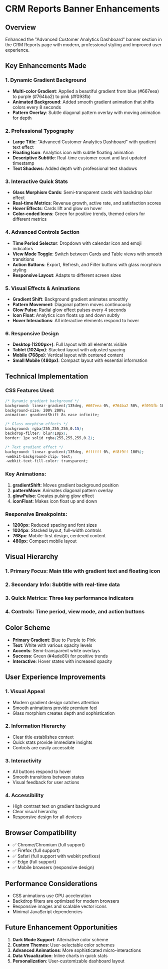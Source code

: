 # CRM Reports Banner Enhancements

## Overview
Enhanced the "Advanced Customer Analytics Dashboard" banner section in the CRM Reports page with modern, professional styling and improved user experience.

## Key Enhancements Made

### 1. **Dynamic Gradient Background**
- **Multi-color Gradient**: Applied a beautiful gradient from blue (#667eea) to purple (#764ba2) to pink (#f093fb)
- **Animated Background**: Added smooth gradient animation that shifts colors every 8 seconds
- **Pattern Overlay**: Subtle diagonal pattern overlay with moving animation for depth

### 2. **Professional Typography**
- **Large Title**: "Advanced Customer Analytics Dashboard" with gradient text effect
- **Floating Icon**: Analytics icon with subtle floating animation
- **Descriptive Subtitle**: Real-time customer count and last updated timestamp
- **Text Shadows**: Added depth with professional text shadows

### 3. **Interactive Quick Stats**
- **Glass Morphism Cards**: Semi-transparent cards with backdrop blur effect
- **Real-time Metrics**: Revenue growth, active rate, and satisfaction scores
- **Hover Effects**: Cards lift and glow on hover
- **Color-coded Icons**: Green for positive trends, themed colors for different metrics

### 4. **Advanced Controls Section**
- **Time Period Selector**: Dropdown with calendar icon and emoji indicators
- **View Mode Toggle**: Switch between Cards and Table views with smooth transitions
- **Action Buttons**: Export, Refresh, and Filter buttons with glass morphism styling
- **Responsive Layout**: Adapts to different screen sizes

### 5. **Visual Effects & Animations**
- **Gradient Shift**: Background gradient animates smoothly
- **Pattern Movement**: Diagonal pattern moves continuously
- **Glow Pulse**: Radial glow effect pulses every 4 seconds
- **Icon Float**: Analytics icon floats up and down subtly
- **Hover Interactions**: All interactive elements respond to hover

### 6. **Responsive Design**
- **Desktop (1200px+)**: Full layout with all elements visible
- **Tablet (1024px)**: Stacked layout with adjusted spacing
- **Mobile (768px)**: Vertical layout with centered content
- **Small Mobile (480px)**: Compact layout with essential information

## Technical Implementation

### CSS Features Used:
```css
/* Dynamic gradient background */
background: linear-gradient(135deg, #667eea 0%, #764ba2 50%, #f093fb 100%);
background-size: 200% 200%;
animation: gradientShift 8s ease infinite;

/* Glass morphism effects */
background: rgba(255,255,255,0.15);
backdrop-filter: blur(10px);
border: 1px solid rgba(255,255,255,0.2);

/* Text gradient effect */
background: linear-gradient(135deg, #ffffff 0%, #f8f9ff 100%);
-webkit-background-clip: text;
-webkit-text-fill-color: transparent;
```

### Key Animations:
1. **gradientShift**: Moves gradient background position
2. **patternMove**: Animates diagonal pattern overlay
3. **glowPulse**: Creates pulsing glow effect
4. **iconFloat**: Makes icon float up and down

### Responsive Breakpoints:
- **1200px**: Reduced spacing and font sizes
- **1024px**: Stacked layout, full-width controls
- **768px**: Mobile-first design, centered content
- **480px**: Compact mobile layout

## Visual Hierarchy

### 1. **Primary Focus**: Main title with gradient text and floating icon
### 2. **Secondary Info**: Subtitle with real-time data
### 3. **Quick Metrics**: Three key performance indicators
### 4. **Controls**: Time period, view mode, and action buttons

## Color Scheme
- **Primary Gradient**: Blue to Purple to Pink
- **Text**: White with various opacity levels
- **Accents**: Semi-transparent white overlays
- **Success**: Green (#4ade80) for positive trends
- **Interactive**: Hover states with increased opacity

## User Experience Improvements

### 1. **Visual Appeal**
- Modern gradient design catches attention
- Smooth animations provide premium feel
- Glass morphism creates depth and sophistication

### 2. **Information Hierarchy**
- Clear title establishes context
- Quick stats provide immediate insights
- Controls are easily accessible

### 3. **Interactivity**
- All buttons respond to hover
- Smooth transitions between states
- Visual feedback for user actions

### 4. **Accessibility**
- High contrast text on gradient background
- Clear visual hierarchy
- Responsive design for all devices

## Browser Compatibility
- ✅ Chrome/Chromium (full support)
- ✅ Firefox (full support)
- ✅ Safari (full support with webkit prefixes)
- ✅ Edge (full support)
- ✅ Mobile browsers (responsive design)

## Performance Considerations
- CSS animations use GPU acceleration
- Backdrop filters are optimized for modern browsers
- Responsive images and scalable vector icons
- Minimal JavaScript dependencies

## Future Enhancement Opportunities
1. **Dark Mode Support**: Alternative color scheme
2. **Custom Themes**: User-selectable color schemes
3. **Advanced Animations**: More sophisticated micro-interactions
4. **Data Visualization**: Inline charts in quick stats
5. **Personalization**: User-customizable dashboard layout